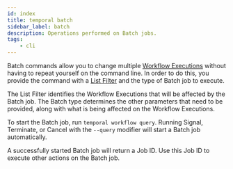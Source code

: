 ```yaml
---
id: index
title: temporal batch
sidebar_label: batch
description: Operations performed on Batch jobs.
tags:
	- cli
---
```



Batch commands allow you to change multiple [Workflow Executions](/concepts/what-is-a-workflow-execution) without having to repeat yourself on the command line.
In order to do this, you provide the command with a [List Filter](/concepts/what-is-visibility) and the type of Batch job to execute.

The List Filter identifies the Workflow Executions that will be affected by the Batch job.
The Batch type determines the other parameters that need to be provided, along with what is being affected on the Workflow Executions.

To start the Batch job, run `temporal workflow query`.
Running Signal, Terminate, or Cancel with the `--query` modifier will start a Batch job automatically.

A successfully started Batch job will return a Job ID.
Use this Job ID to execute other actions on the Batch job.

